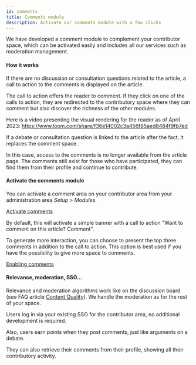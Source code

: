 ```yaml
---
id: comments
title: Comments module
description: Activate our comments module with a few clicks 
---
```


We have developed a comment module to complement your contributor space, which can be activated easily and includes all our services such as moderation management.

#### How it works

If there are no discussion or consultation questions related to the article, a call to action to the comments is displayed on the article. 

The call to action offers the reader to comment. If they click on one of the calls to action, they are redirected to the contributory space where they can comment but also discover the richness of the other modules. 

Here is a video presenting the visual rendering for the reader as of April 2023: https://www.loom.com/share/f36e14002c3a456f85aed8484f9fb7ed

If a debate or consultation question is linked to the article after the fact, it replaces the comment space.

In this case, access to the comments is no longer available from the article page. The comments still exist for those who have participated, they can find them from their profile and continue to contribute. 

#### Activate the comments module

You can activate a comment area on your contributor area from your administration area *Setup > Modules*.

[Activate comments](/img/activate_comments.png)

By default, this will activate a simple banner with a call to action "Want to comment on this article? Comment".

To generate more interaction, you can choose to present the top three comments in addition to the call to action. 
This option is best used if you have the possibility to give more space to comments. 

[Enabling comments](/img/top_comments.png)


#### Relevance, moderation, SSO...

Relevance and moderation algorithms work like on the discussion board (see FAQ article [Content Quality](/faq/quality.md)).
We handle the moderation as for the rest of your space. 

Users log in via your existing SSO for the contributor area, no additional development is required. 

Also, users earn points when they post comments, just like arguments on a debate. 

They can also retrieve their comments from their profile, showing all their contributory activity. 
